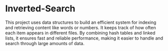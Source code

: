 # Inverted-Search
This project uses data structures to build an efficient system for indexing and retrieving content like words or numbers. It keeps track of how often each item appears in different files. By combining hash tables and linked lists, it ensures fast and reliable performance, making it easier to handle and search through large amounts of data.
